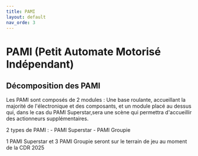 ```yaml
---
title: PAMI
layout: default
nav_orde: 3
---
```


# PAMI (Petit Automate Motorisé Indépendant)

## Décomposition des PAMI 

Les PAMI sont composés de 2 modules : Une base roulante, accueillant la majorité de l'électronique et des composants, et un module placé au dessus qui, dans le cas du PAMI Superstar,sera une scène qui permettra d'accueillir des actionneurs supplémentaires.

2 types de PAMI :
    - PAMI Superstar
    - PAMI Groupie

1 PAMI Superstar et 3 PAMI Groupie seront sur le terrain de jeu au moment de la CDR 2025
